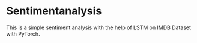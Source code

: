 # Sentimentanalysis
This is a simple sentiment analysis with the help of LSTM on IMDB Dataset with PyTorch.

